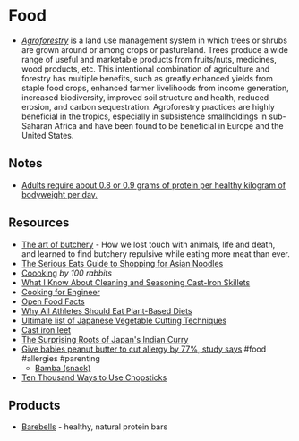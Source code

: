 # Food

- [_Agroforestry_](https://en.wikipedia.org/wiki/Agroforestry) is a land use management system in which trees or shrubs are grown around or among crops or pastureland.
  Trees produce a wide range of useful and marketable products from fruits/nuts, medicines, wood products, etc.
  This intentional combination of agriculture and forestry has multiple benefits, such as greatly enhanced yields from staple food crops,
  enhanced farmer livelihoods from income generation, increased biodiversity, improved soil structure and health, reduced erosion, and carbon sequestration.
  Agroforestry practices are highly beneficial in the tropics, especially in subsistence smallholdings in sub-Saharan Africa and have been found to be beneficial in Europe and the United States.

## Notes

- [Adults require about 0.8 or 0.9 grams of protein per healthy kilogram of bodyweight per day.](https://nutritionfacts.org/topics/animal-protein/)

## Resources

- [The art of butchery](https://aeon.co/essays/what-happens-when-carnivores-lose-their-taste-for-butchery) -
   How we lost touch with animals, life and death, and learned to find butchery repulsive while eating more meat than ever.
- [The Serious Eats Guide to Shopping for Asian Noodles](https://www.seriouseats.com/asian-noodle-shopping-guide)
- [Coooking](https://100r.co/site/cooking.html) _by 100 rabbits_
- [What I Know About Cleaning and Seasoning Cast-Iron Skillets](https://www.americastestkitchen.com/articles/3615-how-to-clean-and-season-cast-iron-skillets)
- [Cooking for Engineer](http://www.cookingforengineers.com)
- [Open Food Facts](https://world.openfoodfacts.org)
- [Why All Athletes Should Eat Plant-Based Diets](https://www.youtube.com/watch?v=0gHubVSP9sE)
- [Ultimate list of Japanese Vegetable Cutting Techniques](https://thechefdojo.com/japanese-vegetable-cutting-techniques/)
- [Cast iron leet](https://erock.prose.sh/cast-iron-leet)
- [The Surprising Roots of Japan's Indian Curry](https://one-from-nippon.ghost.io/indo-curry/)
- [Give babies peanut butter to cut allergy by 77%, study says](https://www.bbc.com/news/health-64987074) #food #allergies #parenting
  - [Bamba (snack)](https://en.wikipedia.org/wiki/Bamba_(snack))
- [Ten Thousand Ways to Use Chopsticks](https://marcosticks.org/ten-thousand-ways/)

## Products

- [Barebells](https://barebells.com/products/) - healthy, natural protein bars

